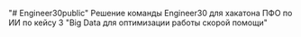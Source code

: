 "# Engineer30public" 
Решение команды Engineer30 для хакатона ПФО по ИИ по кейсу 3 "Big Data для оптимизации работы скорой помощи" 
